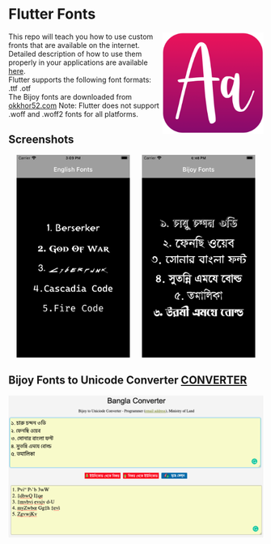 # Flutter Fonts

<img align="right" src="assets/playstore.png" height="200"></img>
This repo will teach you how to use custom fronts that are available on the internet.<br>
Detailed description of how to use them properly in your applications are available [here](https://docs.flutter.dev/cookbook/design/fonts).<br>
Flutter supports the following font formats:
.ttf
.otf
<br>
The Bijoy fonts are downloaded from [okkhor52.com](https://okkhor52.com/)
Note: Flutter does not support .woff and .woff2 fonts for all platforms.

## Screenshots

<p align="center">
<img src="screenshots/english_fonts.png" height="400"></img>
&nbsp;&nbsp;&nbsp;&nbsp;
<img src="screenshots/bijoy_fonts.png" height="400"></img>
</p>

## Bijoy Fonts to Unicode Converter [CONVERTER](https://bsbk.portal.gov.bd/apps/bangla-converter/index.html)

<img align="left" src="screenshots/bijoy_to_unicode.png"></img>
